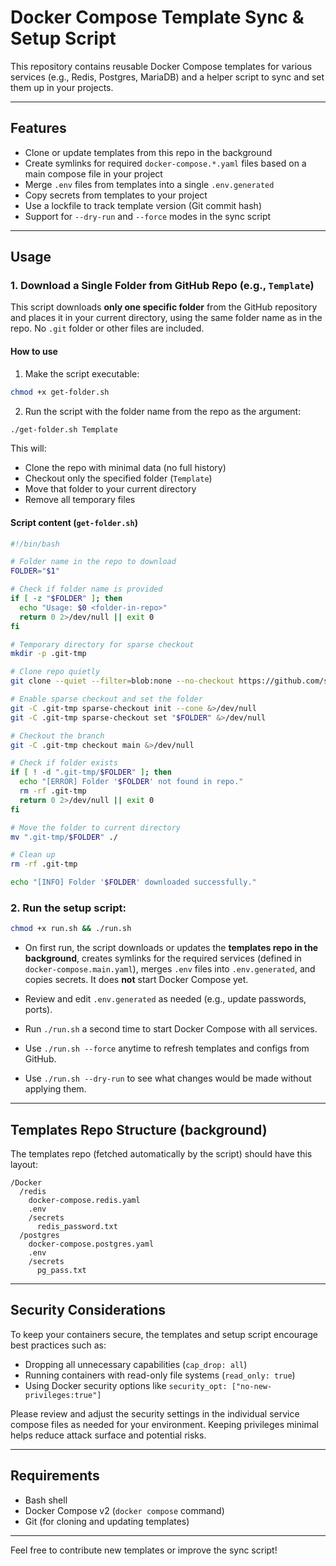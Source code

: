 # Docker Compose Template Sync & Setup Script

This repository contains reusable Docker Compose templates for various services (e.g., Redis, Postgres, MariaDB) and a helper script to sync and set them up in your projects.

---

## Features

- Clone or update templates from this repo in the background
- Create symlinks for required `docker-compose.*.yaml` files based on a main compose file in your project
- Merge `.env` files from templates into a single `.env.generated`
- Copy secrets from templates to your project
- Use a lockfile to track template version (Git commit hash)
- Support for `--dry-run` and `--force` modes in the sync script

---

## Usage

### 1. Download a Single Folder from GitHub Repo (e.g., `Template`)

This script downloads **only one specific folder** from the GitHub repository and places it in your current directory, using the same folder name as in the repo. No `.git` folder or other files are included.

#### How to use

1. Make the script executable:

```bash
chmod +x get-folder.sh
```

2. Run the script with the folder name from the repo as the argument:

```bash
./get-folder.sh Template
```

This will:

- Clone the repo with minimal data (no full history)  
- Checkout only the specified folder (`Template`)  
- Move that folder to your current directory  
- Remove all temporary files  

#### Script content (`get-folder.sh`)

```bash
#!/bin/bash

# Folder name in the repo to download
FOLDER="$1"

# Check if folder name is provided
if [ -z "$FOLDER" ]; then
  echo "Usage: $0 <folder-in-repo>"
  return 0 2>/dev/null || exit 0
fi

# Temporary directory for sparse checkout
mkdir -p .git-tmp

# Clone repo quietly
git clone --quiet --filter=blob:none --no-checkout https://github.com/saervices/Docker.git .git-tmp &>/dev/null

# Enable sparse checkout and set the folder
git -C .git-tmp sparse-checkout init --cone &>/dev/null
git -C .git-tmp sparse-checkout set "$FOLDER" &>/dev/null

# Checkout the branch
git -C .git-tmp checkout main &>/dev/null

# Check if folder exists
if [ ! -d ".git-tmp/$FOLDER" ]; then
  echo "[ERROR] Folder '$FOLDER' not found in repo."
  rm -rf .git-tmp
  return 0 2>/dev/null || exit 0
fi

# Move the folder to current directory
mv ".git-tmp/$FOLDER" ./

# Clean up
rm -rf .git-tmp

echo "[INFO] Folder '$FOLDER' downloaded successfully."
```

### 2. Run the setup script:

```bash
chmod +x run.sh && ./run.sh
```

- On first run, the script downloads or updates the **templates repo in the background**, creates symlinks for the required services (defined in `docker-compose.main.yaml`), merges `.env` files into `.env.generated`, and copies secrets. It does **not** start Docker Compose yet.

- Review and edit `.env.generated` as needed (e.g., update passwords, ports).

- Run `./run.sh` a second time to start Docker Compose with all services.

- Use `./run.sh --force` anytime to refresh templates and configs from GitHub.

- Use `./run.sh --dry-run` to see what changes would be made without applying them.

---

## Templates Repo Structure (background)

The templates repo (fetched automatically by the script) should have this layout:

```
/Docker
  /redis
    docker-compose.redis.yaml
    .env
    /secrets
      redis_password.txt
  /postgres
    docker-compose.postgres.yaml
    .env
    /secrets
      pg_pass.txt
```

---

## Security Considerations

To keep your containers secure, the templates and setup script encourage best practices such as:

- Dropping all unnecessary capabilities (`cap_drop: all`)
- Running containers with read-only file systems (`read_only: true`)
- Using Docker security options like `security_opt: ["no-new-privileges:true"]`

Please review and adjust the security settings in the individual service compose files as needed for your environment. Keeping privileges minimal helps reduce attack surface and potential risks.

---

## Requirements

- Bash shell
- Docker Compose v2 (`docker compose` command)
- Git (for cloning and updating templates)

---

Feel free to contribute new templates or improve the sync script!